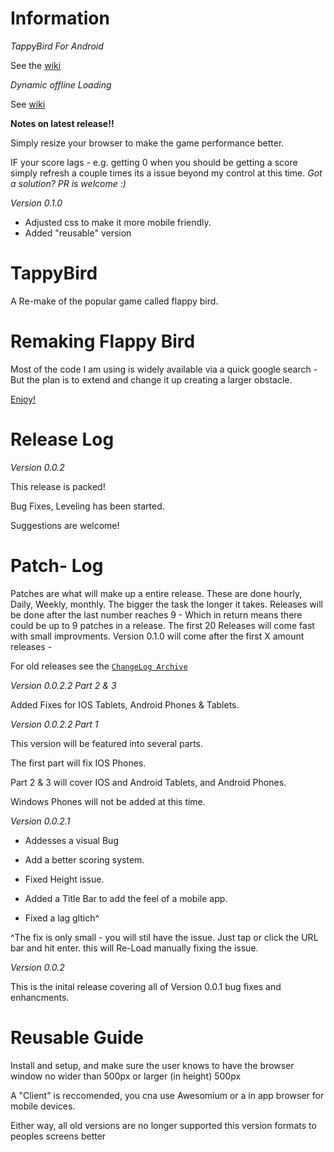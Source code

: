 # Information

*TappyBird For Android*

See the [wiki](https://github.com/jdc20181/TappyBird/wiki/Release-of-TappyBird-for-Android)

*Dynamic offline Loading*

See [wiki](https://github.com/jdc20181/TappyBird/wiki/Dynamic-Offline-Loading-Across-Platforms)

**Notes on latest release!!**

Simply resize your browser to make the game performance better. 

IF your score lags - e.g. getting 0 when you should be getting a score simply refresh a couple times its a issue beyond my control at this time. *Got a solution? PR is welcome :)*


*Version 0.1.0*

- Adjusted css to make it more mobile friendly. 
- Added "reusable" version

# TappyBird
A Re-make of the popular game called flappy bird.

# Remaking Flappy Bird

Most of the code I am using is widely available via a quick google search - But the plan is to extend and change it up creating a larger obstacle. 

<a href="https://jdc20181.github.io/TappyBird/">Enjoy!</a>

# Release Log

*Version 0.0.2*

This release is packed! 

Bug Fixes, Leveling has been started. 

Suggestions are welcome!


# Patch- Log

Patches are what will make up a entire release. These are done hourly, Daily, Weekly, monthly. The bigger the task the longer it takes. Releases will be done after the last number reaches 9 - Which in return means there could be up to 9 patches in a release. 
The first 20 Releases will come fast with small improvments. Version 0.1.0 will come after the first X amount  releases - 

For old releases see the <a href="https://github.com/jdc20181/TappyBird/tree/master/Releases/ChangeLogArchive">`ChangeLog Archive` </a>

*Version 0.0.2.2 Part 2 & 3*

Added Fixes for IOS Tablets, Android Phones & Tablets. 


*Version 0.0.2.2 Part 1*

This version will be featured into several parts. 

The first part will fix IOS Phones. 

Part 2 & 3 will cover IOS and Android Tablets, and Android Phones. 

Windows Phones will not be added at this time. 

*Version 0.0.2.1*

  - Addesses a visual Bug
  
  - Add a better scoring system. 
  
  - Fixed Height issue. 
  
  - Added a Title Bar to add the feel of a mobile app. 
  
  - Fixed a lag gltich^
  
  ^The fix is only small - you will stil have the issue. Just tap or click the URL  bar and hit enter. this will Re-Load manually fixing the issue. 

*Version 0.0.2*

This is the inital release covering all of Version 0.0.1 bug fixes and enhancments. 




# Reusable Guide

Install and setup, and make sure the user knows to have the browser window no wider than 500px or larger (in height) 500px

A "Client" is reccomended, you cna use Awesomium or a in app browser for mobile devices. 

Either way, all old versions are no longer supported this version formats to peoples screens better

 
